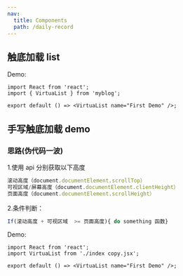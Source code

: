 ```yaml
---
nav:
  title: Components
  path: /daily-record
---
```


## 触底加载 list

Demo:

```tsx
import React from 'react';
import { VirtuaList } from 'myblog';

export default () => <VirtuaList name="First Demo" />;
```

## 手写触底加载 demo

### 思路(伪代码一波)

1.使用 api 分别获取以下高度

```js
滚动高度（document.documentElement.scrollTop）
可视区域/屏幕高度（document.documentElement.clientHeight）
页面高度（document.documentElement.scrollHeight）
```

2.条件判断：

```js
If(滚动高度 + 可视区域  >= 页面高度){ do something 函数}
```

Demo:

```tsx
import React from 'react';
import VirtuaList from './index copy.jsx';

export default () => <VirtuaList name="First Demo" />;
```
